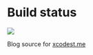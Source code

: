 # Build status

![](https://github.com/jeffrey4l/jeffrey4l.github.io/workflows/publish/badge.svg)

Blog source for [xcodest.me](https://xcodest.me)
